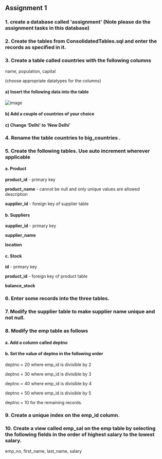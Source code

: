 Assignment 1
------
### 1. create a database called 'assignment' (Note please do the assignment tasks in this database)
### 2. Create the tables from ConsolidatedTables.sql and enter the records as specified in it.
### 3. Create a table called countries with the following columns
name, population, capital

(choose appropriate datatypes for the columns)

#### a) Insert the following data into the table

![image](https://user-images.githubusercontent.com/113659167/229334407-d4964d5e-ab38-477f-8d88-be8c16b66ca2.png)

#### b) Add a couple of countries of your choice

#### c) Change ‘Delhi' to ‘New Delhi'

### 4. Rename the table countries to big_countries .


### 5. Create the following tables. Use auto increment wherever applicable

#### a. Product

**product_id** - primary key

**product_name** - cannot be null and only unique values are allowed description

**supplier_id** - foreign key of supplier table

#### b. Suppliers

**supplier_id** - primary key

**supplier_name**

**location**

#### c. Stock

**id** - primary key

**product_id** - foreign key of product table

**balance_stock**


### 6. Enter some records into the three tables.


### 7. Modify the supplier table to make supplier name unique and not null.


### 8. Modify the emp table as follows

#### a.	Add a column called deptno

#### b. Set the value of deptno in the following order

deptno = 20 where emp_id is divisible by 2

deptno = 30 where emp_id is divisible by 3

deptno = 40 where emp_id is divisible by 4

deptno = 50 where emp_id is divisible by 5

deptno = 10 for the remaining records.

### 9. Create a unique index on the emp_id column.

### 10. Create a view called emp_sal on the emp table by selecting the following fields in the order of highest salary to the lowest salary.

emp_no, first_name, last_name, salary
